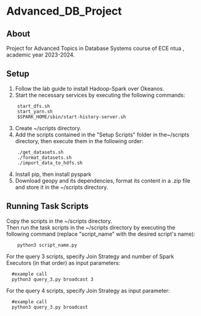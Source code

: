 # Advanced_DB_Project
## About
Project for Advanced Topics in Database Systems course of ECE ntua , academic year 2023-2024.
## Setup
1. Follow the lab guide to install Hadoop-Spark over Okeanos.  
2. Start the necessary services by executing the following commands:
``` 
    start_dfs.sh  
    start_yarn.sh  
    $SPARK_HOME/sbin/start-history-server.sh
```  
3. Create ~/scripts directory.
4. Add the scripts contained in the "Setup Scripts" folder in the~/scripts directory, then execute them in the following order:
```
    ./get_datasets.sh
    ./format_datasets.sh
    ./import_data_to_hdfs.sh
```
4. Install pip, then install pyspark
5. Download geopy and its dependencies, format its content in a .zip file and store it in the ~/scripts directory.
## Running Task Scripts
Copy the scripts in the ~/scripts directory.  
Then run the task scripts in the ~/scripts directory by executing the following command (replace "script_name" with the desired script's name):
```
    python3 script_name.py
```
For the query 3 scripts, specify Join Strategy and number of Spark Executors (in that order) as input parameters:
```
  #example call
  python3 query_3.py broadcast 3
```
For the query 4 scripts, specify Join Strategy as input parameter:
```
  #example call
  python3 query_3.py broadcast
```